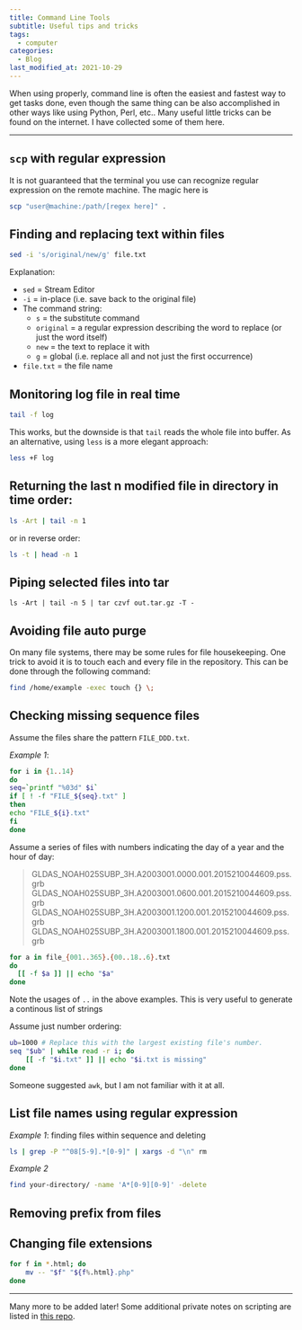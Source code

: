 ```yaml
---
title: Command Line Tools
subtitle: Useful tips and tricks
tags:
  - computer
categories:
  - Blog
last_modified_at: 2021-10-29
---
```


When using properly, command line is often the easiest and fastest way to get tasks done, even though the same thing can be also accomplished in other ways like using Python, Perl, etc..
Many useful little tricks can be found on the internet. I have collected some of them here.

---

## `scp` with regular expression

It is not guaranteed that the terminal you use can recognize regular expression on the remote machine. The magic here is

```sh
scp "user@machine:/path/[regex here]" .
```

## Finding and replacing text within files

```sh
sed -i 's/original/new/g' file.txt
```

Explanation:

  * `sed` = Stream Editor
  * `-i` = in-place (i.e. save back to the original file)
  * The command string:
    * `s` = the substitute command
    * `original` = a regular expression describing the word to replace (or just the word itself)
    * `new` = the text to replace it with
    * `g` = global (i.e. replace all and not just the first occurrence)
  * `file.txt` = the file name

## Monitoring log file in real time

```sh
tail -f log
```

This works, but the downside is that `tail` reads the whole file into buffer. As an alternative, using `less` is a more elegant approach:

```sh
less +F log
```

## Returning the last n modified file in directory in time order:

```sh
ls -Art | tail -n 1
```

or in reverse order:

```sh
ls -t | head -n 1
```

## Piping selected files into tar

```
ls -Art | tail -n 5 | tar czvf out.tar.gz -T -
```

## Avoiding file auto purge
On many file systems, there may be some rules for file housekeeping. One trick to avoid it is to touch each and every file in the repository. This can be done through the following command:

```sh
find /home/example -exec touch {} \;
```

## Checking missing sequence files

Assume the files share the pattern `FILE_DDD.txt`.

*Example 1*:

```sh
for i in {1..14}
do
seq=`printf "%03d" $i`
if [ ! -f "FILE_${seq}.txt" ]
then
echo "FILE_${i}.txt"
fi
done
```

Assume a series of files with numbers indicating the day of a year and the hour of day:
> GLDAS_NOAH025SUBP_3H.A2003001.0000.001.2015210044609.pss.grb
> GLDAS_NOAH025SUBP_3H.A2003001.0600.001.2015210044609.pss.grb
> GLDAS_NOAH025SUBP_3H.A2003001.1200.001.2015210044609.pss.grb
> GLDAS_NOAH025SUBP_3H.A2003001.1800.001.2015210044609.pss.grb

```sh
for a in file_{001..365}.{00..18..6}.txt
do
  [[ -f $a ]] || echo "$a"
done
```

Note the usages of `..` in the above examples. This is very useful to generate a continous list of strings

Assume just number ordering:

```sh
ub=1000 # Replace this with the largest existing file's number.
seq "$ub" | while read -r i; do
    [[ -f "$i.txt" ]] || echo "$i.txt is missing"
done
```

Someone suggested `awk`, but I am not familiar with it at all.

## List file names using regular expression

*Example 1*: finding files within sequence and deleting

```sh
ls | grep -P "^08[5-9].*[0-9]" | xargs -d "\n" rm
```

*Example 2*

```sh
find your-directory/ -name 'A*[0-9][0-9]' -delete
```

## Removing prefix from files

<script src="https://gist.github.com/larshaendler/3c477182717d32a4fc64070c283d24ad.js"></script>

## Changing file extensions

```sh
for f in *.html; do
    mv -- "$f" "${f%.html}.php"
done
```

---

Many more to be added later! Some additional private notes on scripting are listed in [this repo](https://github.com/henry2004y/ScriptingNotes).
